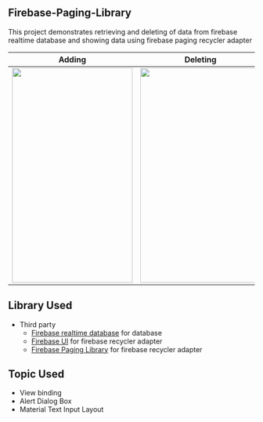 ## Firebase-Paging-Library
This project demonstrates retrieving and deleting of data from firebase realtime database and showing data using firebase paging recycler adapter

Adding             |  Deleting
:-------------------------:|:-------------------------:
<img src="https://gitlab.com/aman043358sagar/Firebase-Paging-Library/-/raw/master/File/adding.gif" width="246" height="438">  |  <img src="https://gitlab.com/aman043358sagar/Firebase-Paging-Library/-/raw/master/File/delete.gif" width="246" height="438">

## Library Used
* Third party
  * [Firebase realtime database][1] for database
  * [Firebase UI][2] for firebase recycler adapter
  * [Firebase Paging Library][3] for firebase recycler adapter
  
## Topic Used
 * View binding
 * Alert Dialog Box
 * Material Text Input Layout

[1]:  https://firebase.google.com/docs/database/android/start
[2]:  https://github.com/firebase/FirebaseUI-Android
[3]: https://firebaseopensource.com/projects/patilshreyas/firebaserecyclerpagination/

